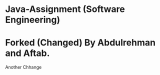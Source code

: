 # Java-Assignment (Software Engineering)
# Forked (Changed) By Abdulrehman and Aftab.

Another Chhange

